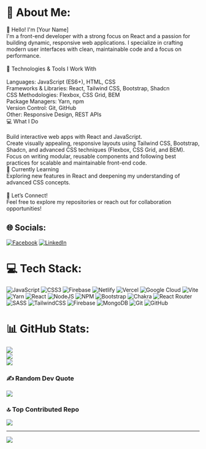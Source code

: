 # 💫 About Me:
👋 Hello! I'm [Your Name]<br>I'm a front-end developer with a strong focus on React and a passion for building dynamic, responsive web applications. I specialize in crafting modern user interfaces with clean, maintainable code and a focus on performance.<br><br>🚀 Technologies & Tools I Work With<br><br>Languages: JavaScript (ES6+), HTML, CSS<br>Frameworks & Libraries: React, Tailwind CSS, Bootstrap, Shadcn<br>CSS Methodologies: Flexbox, CSS Grid, BEM<br>Package Managers: Yarn, npm<br>Version Control: Git, GitHub<br>Other: Responsive Design, REST APIs<br>💻 What I Do<br><br>Build interactive web apps with React and JavaScript.<br>Create visually appealing, responsive layouts using Tailwind CSS, Bootstrap, Shadcn, and advanced CSS techniques (Flexbox, CSS Grid, and BEM).<br>Focus on writing modular, reusable components and following best practices for scalable and maintainable front-end code.<br>🌱 Currently Learning<br>Exploring new features in React and deepening my understanding of advanced CSS concepts.<br><br>🔗 Let’s Connect!<br>Feel free to explore my repositories or reach out for collaboration opportunities!


## 🌐 Socials:
[![Facebook](https://img.shields.io/badge/Facebook-%231877F2.svg?logo=Facebook&logoColor=white)](https://facebook.com/rackybulhasan) [![LinkedIn](https://img.shields.io/badge/LinkedIn-%230077B5.svg?logo=linkedin&logoColor=white)](https://linkedin.com/in/rakibulhasanroki) 

# 💻 Tech Stack:
![JavaScript](https://img.shields.io/badge/javascript-%23323330.svg?style=for-the-badge&logo=javascript&logoColor=%23F7DF1E) ![CSS3](https://img.shields.io/badge/css3-%231572B6.svg?style=for-the-badge&logo=css3&logoColor=white) ![Firebase](https://img.shields.io/badge/firebase-%23039BE5.svg?style=for-the-badge&logo=firebase) ![Netlify](https://img.shields.io/badge/netlify-%23000000.svg?style=for-the-badge&logo=netlify&logoColor=#00C7B7) ![Vercel](https://img.shields.io/badge/vercel-%23000000.svg?style=for-the-badge&logo=vercel&logoColor=white) ![Google Cloud](https://img.shields.io/badge/GoogleCloud-%234285F4.svg?style=for-the-badge&logo=google-cloud&logoColor=white) ![Vite](https://img.shields.io/badge/vite-%23646CFF.svg?style=for-the-badge&logo=vite&logoColor=white) ![Yarn](https://img.shields.io/badge/yarn-%232C8EBB.svg?style=for-the-badge&logo=yarn&logoColor=white) ![React](https://img.shields.io/badge/react-%2320232a.svg?style=for-the-badge&logo=react&logoColor=%2361DAFB) ![NodeJS](https://img.shields.io/badge/node.js-6DA55F?style=for-the-badge&logo=node.js&logoColor=white) ![NPM](https://img.shields.io/badge/NPM-%23CB3837.svg?style=for-the-badge&logo=npm&logoColor=white) ![Bootstrap](https://img.shields.io/badge/bootstrap-%238511FA.svg?style=for-the-badge&logo=bootstrap&logoColor=white) ![Chakra](https://img.shields.io/badge/chakra-%234ED1C5.svg?style=for-the-badge&logo=chakraui&logoColor=white) ![React Router](https://img.shields.io/badge/React_Router-CA4245?style=for-the-badge&logo=react-router&logoColor=white) ![SASS](https://img.shields.io/badge/SASS-hotpink.svg?style=for-the-badge&logo=SASS&logoColor=white) ![TailwindCSS](https://img.shields.io/badge/tailwindcss-%2338B2AC.svg?style=for-the-badge&logo=tailwind-css&logoColor=white) ![Firebase](https://img.shields.io/badge/firebase-a08021?style=for-the-badge&logo=firebase&logoColor=ffcd34) ![MongoDB](https://img.shields.io/badge/MongoDB-%234ea94b.svg?style=for-the-badge&logo=mongodb&logoColor=white) ![Git](https://img.shields.io/badge/git-%23F05033.svg?style=for-the-badge&logo=git&logoColor=white) ![GitHub](https://img.shields.io/badge/github-%23121011.svg?style=for-the-badge&logo=github&logoColor=white)
# 📊 GitHub Stats:
![](https://github-readme-stats.vercel.app/api?username=rakibulhasanroki&theme=radical&hide_border=false&include_all_commits=true&count_private=true)<br/>
![](https://github-readme-streak-stats.herokuapp.com/?user=rakibulhasanroki&theme=radical&hide_border=false)<br/>
![](https://github-readme-stats.vercel.app/api/top-langs/?username=rakibulhasanroki&theme=radical&hide_border=false&include_all_commits=true&count_private=true&layout=compact)

### ✍️ Random Dev Quote
![](https://quotes-github-readme.vercel.app/api?type=horizontal&theme=radical)

### 🔝 Top Contributed Repo
![](https://github-contributor-stats.vercel.app/api?username=rakibulhasanroki&limit=5&theme=radical&combine_all_yearly_contributions=true)

---
[![](https://visitcount.itsvg.in/api?id=rakibulhasanroki&icon=0&color=0)](https://visitcount.itsvg.in)

<!-- Proudly created with GPRM ( https://gprm.itsvg.in ) -->
